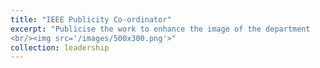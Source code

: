 ```yaml
---
title: "IEEE Publicity Co-ordinator"
excerpt: "Publicise the work to enhance the image of the department
<br/><img src='/images/500x300.png'>"
collection: leadership
---
```

